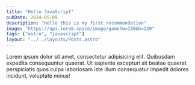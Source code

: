 ```yaml
---
title: "Hello JavaScript"
pubDate: 2024-05-09
description: "Hello this is my first recommendation"
image: "https://api.lorem.space/image/game?w=150&h=220"
tags: ["astro", "javascript"]
layout: "../../layouts/Posts.astro"
---
```


Lorem ipsum dolor sit amet, consectetur adipisicing elit. Quibusdam expedita consequuntur quaerat. Ut sapiente excepturi sit beatae quaerat perspiciatis quos culpa laboriosam iste illum consequatur impedit dolores incidunt, voluptate minus!